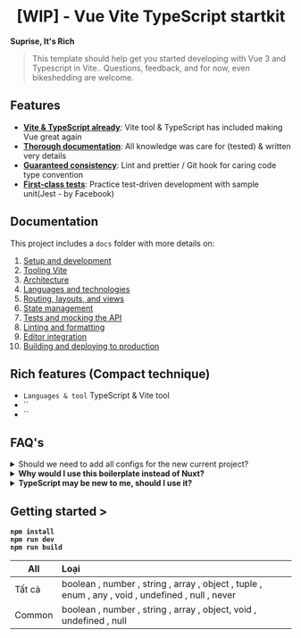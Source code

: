 <h1 align="center">[WIP] - Vue Vite TypeScript startkit</h1>
<strong align="center">Suprise, It's Rich</strong>

> This template should help get you started developing with Vue 3 and Typescript in Vite.. Questions, feedback, and for now, even bikeshedding are welcome.

## Features

- [**Vite & TypeScript already**](#documentation): Vite tool & TypeScript has included making Vue great again
- [**Thorough documentation**](#documentation): All knowledge was care for (tested) & written very details
- [**Guaranteed consistency**](docs/linting.md): Lint and prettier / Git hook for caring code type convention 
- [**First-class tests**](docs/tests.md): Practice test-driven development with sample unit(Jest - by Facebook)

## Documentation

This project includes a `docs` folder with more details on:

1.  [Setup and development](docs/development.md)
2.  [Tooling Vite](docs/vite.md)
2.  [Architecture](docs/architecture.md)
3.  [Languages and technologies](docs/tech.md)
4.  [Routing, layouts, and views](docs/routing.md)
5.  [State management](docs/state.md)
6.  [Tests and mocking the API](docs/tests.md)
7.  [Linting and formatting](docs/linting.md)
8.  [Editor integration](docs/editors.md)
9.  [Building and deploying to production](docs/production.md)

## Rich features (Compact technique)
- `Languages & tool` TypeScript & Vite tool 
- ``
- ``

## FAQ's

<details>
<summary>Should we need to add all configs for the new current project?</summary><br><b>

> No, you can choose one or maybe several of the richest features for your project. <br> This template it's just like the normal project.

</details>

<details>
<summary>Why would I use this boilerplate instead of Nuxt?</summary><br><b>

> It uses Vue 3, Vite tool, and rich new features, this project can be another choice.

</details>

<details>
<summary>TypeScript may be new to me, should I use it?</summary><br><b>

> Trending it's important for the developer world, if you don't follow that, you can be defeated.

</details>

## Getting started >

```
npm install
npm run dev
npm run build
```

| All    | Loại                                                                                              |
| -------| :-------------------------------------------------------------------------------------------------|
| Tất cả | boolean , number , string , array , object , tuple , enum , any , void , undefined , null , never |
| Common | boolean , number , string , array , object, void , undefined , null                               |